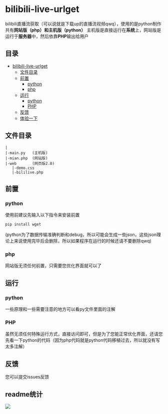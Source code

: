 # bilibili-live-urlget
bilibili直播流获取（可以说就是下载up的直播流视频qwq），使用的是python制作
共有**网站版（php）**和**主机版（python）**
主机版是直接运行在**系统**上，网站版是运行于**服务器**中，然后依靠**PHP**输出给用户

## 目录
- [bilibili-live-urlget](#bilibili-live-urlget)
  * [文件目录](#文件目录)
  * [前置](#前置)
    + [python](#python)
    + [php](#php)
  * [运行](#运行)
    + [python](#python-1)
    + [PHP](#php)
  * [反馈](#反馈)
  * [体验一下](#体验一下)

## 文件目录
```
|
|-main.py   (主机版)
|-mian.php  (网站版)
|-web       (网页版2.0)
   |-demo.css
   |-bililive.php
```

## 前置

### python
使用前建议先输入以下指令来安装前置
```python
pip install wget
```
(python为了数据传输准确判断和debug，所以可能会生成一些json，这些json理论上来说使用完毕后会删除，所以如果程序在运行的时候还请不要删除qwq)
### php
网站版无须任何前置，只需要您优化界面就可以了

## 运行
### python
一些原理和一些需要注意的地方可以看py文件里面的注解
### PHP
虽然无须任何特殊运行方式，直接访问即可，但是为了您能正常优化界面，还请您先看一下python的代码（因为php代码就是python代码移植过去，所以就没有写太多注解）

## 反馈
您可以提交issues反馈

## readme统计
![](https://count.getloli.com/get/@misaka10843.github.readme)
